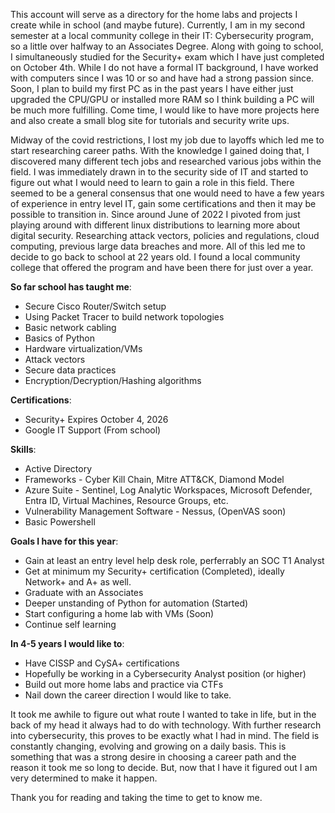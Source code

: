 This account will serve as a directory for the home labs and projects I create while in school (and maybe future). Currently, I am in my second semester at a local community college in their IT: Cybersecurity program, so a little over halfway to an Associates Degree. 
Along with going to school, I simultaneously studied for the Security+ exam which I have just completed on October 4th. While I do not have a formal IT background, I have worked with computers since I was 10 or so and have had a strong passion since. Soon, I plan to build 
my first PC as in the past years I have either just upgraded the CPU/GPU or installed more RAM so I think building a PC will be much more fulfilling. Come time, I would like to have more projects here and also create a small blog site for tutorials and security write ups. 

Midway of the covid restrictions, I lost my job due to layoffs which led me to start researching career paths. With the knowledge I gained doing that, I discovered many different tech jobs and researched various jobs within the field. I was immediately drawn in to the 
security side of IT and started to figure out what I would need to learn to gain a role in this field. There seemed to be a general consensus that one would need to have a few years of experience in entry level IT, gain some certifications and then it may be possible to transition in. 
Since around June of 2022 I pivoted from just playing around with different linux distributions to learning more about digital security. Researching attack vectors, policies and regulations, cloud computing, previous large data breaches and more. 
All of this led me to decide to go back to school at 22 years old. I found a local community college that offered the program and have been there for just over a year. 

**So far school has taught me**:
- Secure Cisco Router/Switch setup
- Using Packet Tracer to build network topologies
- Basic network cabling
- Basics of Python 
- Hardware virtualization/VMs
- Attack vectors
- Secure data practices
- Encryption/Decryption/Hashing algorithms

**Certifications**:
- Security+ Expires October 4, 2026
- Google IT Support (From school)

**Skills**:
- Active Directory
- Frameworks - Cyber Kill Chain, Mitre ATT&CK, Diamond Model
- Azure Suite - Sentinel, Log Analytic Workspaces, Microsoft Defender, Entra ID, Virtual Machines, Resource Groups, etc.
- Vulnerability Management Software - Nessus, (OpenVAS soon)
- Basic Powershell
  
**Goals I have for this year**:
- Gain at least an entry level help desk role, perferrably an SOC T1 Analyst
- Get at minimum my Security+ certification (Completed), ideally Network+ and A+ as well.
- Graduate with an Associates
- Deeper unstanding of Python for automation (Started)
- Start configuring a home lab with VMs (Soon)
- Continue self learning 

**In 4-5 years I would like to**:
- Have CISSP and CySA+ certifications
- Hopefully be working in a Cybersecurity Analyst position (or higher)
- Build out more home labs and practice via CTFs
- Nail down the career direction I would like to take. 

It took me awhile to figure out what route I wanted to take in life, but in the back of my head it always had to do with technology. With further research into cybersecurity, this proves to be exactly what I had in mind. The field is constantly changing,
evolving and growing on a daily basis. This is something that was a strong desire in choosing a career path and the reason it took me so long to decide. But, now that I have it figured out I am very determined to make it happen.

Thank you for reading and taking the time to get to know me. 
